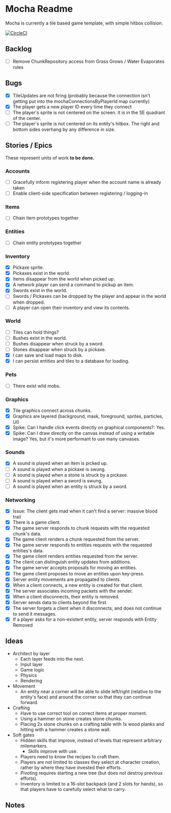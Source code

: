 # Mocha Readme
Mocha is currently a tile based game template, with simple hitbox collision.

[![CircleCI](https://circleci.com/gh/srwaggon/mocha.svg?style=svg)](https://circleci.com/gh/srwaggon/mocha)
 

## Backlog
- [ ] Remove ChunkRepository access from Grass Grows / Water Evaporates rules

## Bugs
- [x] TileUpdates are not firing (probably because the connection isn't getting put into the mochaConnectionsByPlayerId map currently)
- [x] The player gets a new player ID every time they connect
- [ ] The player's sprite is not centered on the screen. It is in the SE quadrant of the center.
- [ ] The player's sprite is not centered on its entity's hitbox. The right and bottom sides overhang by any difference in size.

## Stories / Epics
These represent units of work **to be done.**

### Accounts
- [ ] Gracefully inform registering player when the account name is already taken
- [ ] Enable client-side specification between registering / logging-in

### Items
- [ ] Chain item prototypes together

### Entities
- [ ] Chain entity prototypes together

### Inventory
- [x] Pickaxe sprite.
- [x] Pickaxes exist in the world.
- [x] Items disappear from the world when picked up.
- [x] A network player can send a command to pickup an item.
- [x] Swords exist in the world.
- [ ] Swords / Pickaxes can be dropped by the player and appear in the world when dropped.
- [ ] A player can open their inventory and view its contents.

### World
- [ ] Tiles can hold things?
- [ ] Bushes exist in the world.
- [ ] Bushes disappear when struck by a sword.
- [ ] Stones disappear when struck by a pickaxe.
- [x] I can save and load maps to disk.
- [x] I can persist entities and tiles to a database for loading.

### Pets
- [ ] There exist wild mobs.

### Graphics
- [x] Tile graphics connect across chunks.
- [x] Graphics are layered (background, mask, foreground, sprites, particles, UI)
- [x] Spike: Can I handle click events directly on graphical components?: Yes.
- [x] Spike: Can I draw directly on the canvas instead of using a writable image? Yes, but it's more performant to use many canvases.

### Sounds
- [x] A sound is played when an item is picked up.
- [ ] A sound is played when a pickaxe is swung.
- [ ] A sound is played when a stone is struck by a pickaxe.
- [ ] A sound is played when a sword is swung.
- [ ] A sound is played when an entity is struck by a sword.

### Networking
- [x] Issue: The client gets mad when it can't find a server: massive blood trail
- [x] There is a game client.
- [x] The game server responds to chunk requests with the requested chunk's data.
- [x] The game client renders a chunk requested from the server.
- [x] The game server responds to entities requests with the requested entities's data.
- [x] The game client renders entities requested from the server.
- [x] The client can distinguish entity updates from additions.
- [x] The game server accepts proposals for moving an entities.
- [x] The game client proposes to move an entities upon key-press.
- [x] Server entity movements are propagated to clients.
- [x] When a client connects, a new entity is created for that client.
- [x] The server associates incoming packets with the sender.
- [x] When a client disconnects, their entity is removed.
- [x] Server sends data to clients beyond the first
- [x] The server forgets a client when it disconnects, and does not continue to send it messages.
- [x] If a player asks for a non-existent entity, server responds with Entity Removed

## Ideas
* Architect by layer
  * Each layer feeds into the next.
  * Input layer
  * Game logic
  * Physics
  * Rendering
* Movement
  * An entity near a corner will be able to slide left/right (relative to the entity's face) and around the corner so that they can continue forward.
* Crafting
  * Have to use correct tool on correct items at proper moment.
  * Using a hammer on stone creates stone chunks.
  * Placing 2x stone chunks on a crafting table with 1x wood planks and hitting with a hammer creates a stone wall.
* Soft gates
  * Hidden skills that improve, instead of levels that represent arbitrary milemarkers.
    * Skills improve with use.
  * Players need to _know_ the recipes to craft them.
  * Players are not limited to classes they select at character creation, rather by where they have invested their efforts.
  * Pivoting requires starting a new tree (but does not destroy previous efforts).
  * Inventory is limited to a 16-slot backpack (and 2 slots for hands), so that players have to carefully select what to carry.

## Notes

